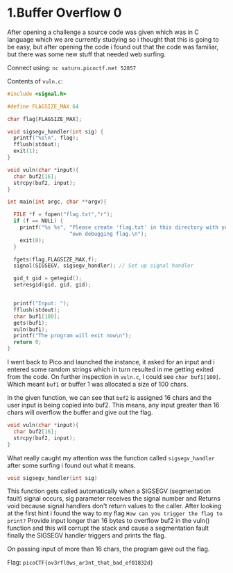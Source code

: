 # 1.Buffer Overflow 0  

After opening a challenge a source code was given which  was in C language which we are currently studying so i thought that this is going to be easy,
but after opening the code i found out that the code was familiar, but there was some new stuff that needed web surfing.


Connect using:
`nc saturn.picoctf.net 52857`


Contents of `vuln.c`:
```C
#include <signal.h>

#define FLAGSIZE_MAX 64

char flag[FLAGSIZE_MAX];

void sigsegv_handler(int sig) {
  printf("%s\n", flag);
  fflush(stdout);
  exit(1);
}

void vuln(char *input){
  char buf2[16];
  strcpy(buf2, input);
}

int main(int argc, char **argv){

  FILE *f = fopen("flag.txt","r");
  if (f == NULL) {
    printf("%s %s", "Please create 'flag.txt' in this directory with your",
                    "own debugging flag.\n");
    exit(0);
  }

  fgets(flag,FLAGSIZE_MAX,f);
  signal(SIGSEGV, sigsegv_handler); // Set up signal handler

  gid_t gid = getegid();
  setresgid(gid, gid, gid);


  printf("Input: ");
  fflush(stdout);
  char buf1[100];
  gets(buf1);
  vuln(buf1);
  printf("The program will exit now\n");
  return 0;
}
```

I went back to Pico and launched the instance, it asked for an input and i entered some random strings which in turn resulted in me getting exited from the code.
On further inspection in `vuln.c`, I could see `char buf1[100]`. Which meant `buf1` or buffer 1 was allocated a size of 100 chars. 

In the given function, we can see that `buf2` is assigned 16 chars and the user input is being copied into buf2. This means, any input greater than 16 chars will overflow the buffer and give out the flag.

```c
void vuln(char *input){
  char buf2[16];
  strcpy(buf2, input);
}
```
What really caught my attention was the function called `sigsegv_handler` after some surfing i found out what it means.
```c
void sigsegv_handler(int sig)
```
This function gets called automatically when a SIGSEGV (segmentation fault) signal occurs, sig parameter receives the signal number and Returns void because signal handlers don't return values to the caller.
After looking at the first hint i found the way to my flag
`How can you trigger the flag to print?`
Provide input longer than 16 bytes to overflow buf2 in the vuln() function and this will corrupt the stack and cause a segmentation fault finally the SIGSEGV handler triggers and prints the flag.

On passing input of more than 16 chars, the program gave out the flag. 


Flag: `picoCTF{ov3rfl0ws_ar3nt_that_bad_ef01832d}`


